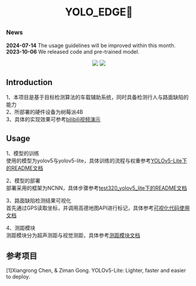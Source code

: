 # <p align="center"> YOLO_EDGE🚀</p>
### News 
**2024-07-14** The usage guidelines will be improved within this month.  
**2023-10-06**  We released code and pre-trained model.
<p align="center"><img src="https://img.shields.io/badge/YOLO~EDGE-v0.1-red?logo=gitlab&style=for-the-badge"> <img src="https://img.shields.io/badge/license-MIT-blue?logo=Hexo&style=for-the-badge"> </p>

## Introduction 
1、本项目是基于目标检测算法的车载辅助系统，同时具备检测行人与路面缺陷的能力  
2、所部署的硬件设备为树莓派4B  
3、具体的实现效果可参考[bilibili视频演示](https://www.bilibili.com/video/BV1EV411M7fK/?spm_id_from=333.999.0.0)

## Usage
1、模型的训练  
使用的模型为yolov5与yolov5-lite，具体训练的流程与权重参考[YOLOv5-Lite下的README文档](https://github.com/Wangkkklll/yolo_edge/tree/main/YOLOv5-Lite)  
  
2、模型的部署  
部署采用的框架为NCNN，具体步骤参考[test320_yolov5_lite下的README文档](https://github.com/Wangkkklll/yolo_edge/tree/main/test320_yolov5_lite)  

3、路面缺陷检测结果可视化  
首先通过GPS读取坐标，并调用高德地图API进行标记，具体参考[可视化代码使用文档]()  

4、测距模块  
测距模块分为超声测距与视觉测距，具体参考[测距模块文档]()

## 参考项目
<div id="refer-id"></div>
[1]Xiangrong Chen, & Ziman Gong. YOLOv5-Lite: Lighter, faster and easier to deploy.


